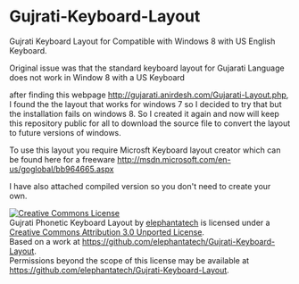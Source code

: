 Gujrati-Keyboard-Layout
=======================

Gujrati Keyboard Layout for Compatible with Windows 8 with US English Keyboard.

Original issue was that the standard keyboard layout for Gujarati Language does not work in Window 8 with a US Keyboard

after finding this webpage http://gujarati.anirdesh.com/Gujarati-Layout.php, I found the the layout that works for windows 7 so I decided to try that but the installation fails on windows 8.
So I created it again and now will keep this repository public for all to download the source file to convert the layout to future versions of windows.

To use this layout you require Microsft Keyboard layout creator which can be found here for a freeware http://msdn.microsoft.com/en-us/goglobal/bb964665.aspx

I have also attached compiled version so you don't need to create your own.

<a rel="license" href="http://creativecommons.org/licenses/by/3.0/deed.en_US"><img alt="Creative Commons License" style="border-width:0" src="http://i.creativecommons.org/l/by/3.0/88x31.png" /></a><br /><span xmlns:dct="http://purl.org/dc/terms/" property="dct:title">Gujrati Phonetic Keyboard Layout</span> by <a xmlns:cc="http://creativecommons.org/ns#" href="https://github.com/elephantatech/Gujrati-Keyboard-Layout" property="cc:attributionName" rel="cc:attributionURL">elephantatech</a> is licensed under a <a rel="license" href="http://creativecommons.org/licenses/by/3.0/deed.en_US">Creative Commons Attribution 3.0 Unported License</a>.<br />Based on a work at <a xmlns:dct="http://purl.org/dc/terms/" href="https://github.com/elephantatech/Gujrati-Keyboard-Layout" rel="dct:source">https://github.com/elephantatech/Gujrati-Keyboard-Layout</a>.<br />Permissions beyond the scope of this license may be available at <a xmlns:cc="http://creativecommons.org/ns#" href="https://github.com/elephantatech/Gujrati-Keyboard-Layout" rel="cc:morePermissions">https://github.com/elephantatech/Gujrati-Keyboard-Layout</a>.
